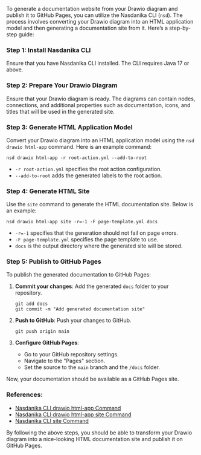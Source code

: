 To generate a documentation website from your Drawio diagram and publish it to GitHub Pages, you can utilize the Nasdanika CLI (`nsd`). The process involves converting your Drawio diagram into an HTML application model and then generating a documentation site from it. Here’s a step-by-step guide:

### Step 1: Install Nasdanika CLI
Ensure that you have Nasdanika CLI installed. The CLI requires Java 17 or above.

### Step 2: Prepare Your Drawio Diagram
Ensure that your Drawio diagram is ready. The diagrams can contain nodes, connections, and additional properties such as documentation, icons, and titles that will be used in the generated site.

### Step 3: Generate HTML Application Model
Convert your Drawio diagram into an HTML application model using the `nsd drawio html-app` command. Here is an example command:

```shell
nsd drawio html-app -r root-action.yml --add-to-root
```

- `-r root-action.yml` specifies the root action configuration.
- `--add-to-root` adds the generated labels to the root action.

### Step 4: Generate HTML Site
Use the `site` command to generate the HTML documentation site. Below is an example:

```shell
nsd drawio html-app site -r=-1 -F page-template.yml docs
```

- `-r=-1` specifies that the generation should not fail on page errors.
- `-F page-template.yml` specifies the page template to use.
- `docs` is the output directory where the generated site will be stored.

### Step 5: Publish to GitHub Pages
To publish the generated documentation to GitHub Pages:

1. **Commit your changes**: Add the generated `docs` folder to your repository.
   ```shell
   git add docs
   git commit -m "Add generated documentation site"
   ```

2. **Push to GitHub**: Push your changes to GitHub.
   ```shell
   git push origin main
   ```

3. **Configure GitHub Pages**:
   - Go to your GitHub repository settings.
   - Navigate to the "Pages" section.
   - Set the source to the `main` branch and the `/docs` folder.

Now, your documentation should be available as a GitHub Pages site.

### References:
- [Nasdanika CLI drawio html-app Command](https://docs.nasdanika.org/nsd-cli/nsd/drawio/html-app/index.html)
- [Nasdanika CLI drawio html-app site Command](https://docs.nasdanika.org/nsd-cli/nsd/drawio/html-app/site/index.html)
- [Nasdanika CLI site Command](https://docs.nasdanika.org/nsd-cli/nsd/app/index.html)

By following the above steps, you should be able to transform your Drawio diagram into a nice-looking HTML documentation site and publish it on GitHub Pages.
